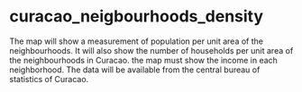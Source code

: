 # curacao_neigbourhoods_density
The map will show a measurement of population per unit area of the neighbourhoods. It will also show the number of households per unit area of the neighbourhoods in Curacao. the map must show the income in each neighborhood. The data will be available from the central bureau of statistics of Curacao.
